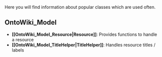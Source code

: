 Here you will find information about popular classes which are used often.

## OntoWiki_Model
 * **[[OntoWiki_Model_Resource|Resource]]**: Provides functions to handle a resource
 * **[[OntoWiki_Model_TitleHelper|TitleHelper]]**: Handles resource titles / labels